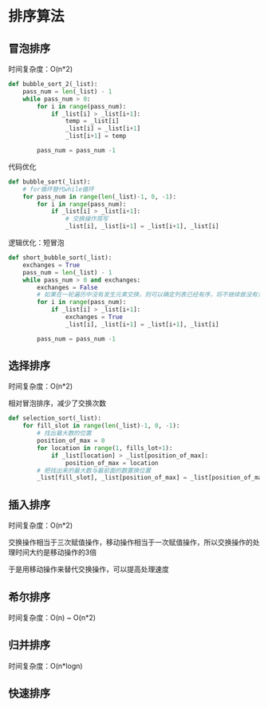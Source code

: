# 排序算法

## 冒泡排序

时间复杂度：O(n*2)

```python
def bubble_sort_2(_list):
    pass_num = len(_list) - 1
    while pass_num > 0:
        for i in range(pass_num):
            if _list[i] > _list[i+1]:
                temp = _list[i]
                _list[i] = _list[i+1]
                _list[i+1] = temp

        pass_num = pass_num -1
```

代码优化

```python
def bubble_sort(_list):
    # for循环替代while循环
    for pass_num in range(len(_list)-1, 0, -1):
        for i in range(pass_num):
            if _list[i] > _list[i+1]:
                # 交换操作简写
                _list[i], _list[i+1] = _list[i+1], _list[i]
```

逻辑优化：短冒泡

```python
def short_bubble_sort(_list):
    exchanges = True
    pass_num = len(_list) - 1
    while pass_num > 0 and exchanges:
        exchanges = False
        # 如果在一轮遍历中没有发生元素交换，则可以确定列表已经有序，将不继续做没有意义的循环
        for i in range(pass_num):
            if _list[i] > _list[i+1]:
                exchanges = True
                _list[i], _list[i+1] = _list[i+1], _list[i]

        pass_num = pass_num -1
```

## 选择排序

时间复杂度：O(n*2)

相对冒泡排序，减少了交换次数

```python
def selection_sort(_list):
    for fill_slot in range(len(_list)-1, 0, -1):
        # 找出最大数的位置
        position_of_max = 0
        for location in range(1, fills_lot+1):
            if _list[location] > _list[position_of_max]:
                position_of_max = location
        # 把找出来的最大数与最前面的数置换位置
        _list[fill_slot], _list[position_of_max] = _list[position_of_max], _list[fill_slot]
```

## 插入排序

时间复杂度：O(n*2)

交换操作相当于三次赋值操作，移动操作相当于一次赋值操作，所以交换操作的处理时间大约是移动操作的3倍

于是用移动操作来替代交换操作，可以提高处理速度

## 希尔排序

时间复杂度：O(n) ~ O(n*2)

## 归并排序

时间复杂度：O(n*logn)

## 快速排序
